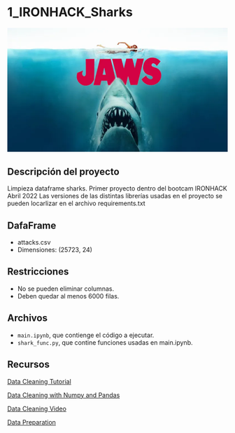 # 1_IRONHACK_Sharks

![sharks](images\tiburoncartel.webp)


## Descripción del proyecto

Limpieza dataframe sharks. Primer proyecto dentro del bootcam IRONHACK Abril 2022
Las versiones de las distintas librerías usadas en el proyecto se pueden locarlizar en el archivo requirements.txt

## DafaFrame 

- attacks.csv
- Dimensiones: (25723, 24)

## Restricciones

- No se pueden eliminar columnas.
- Deben quedar al menos 6000 filas.

## Archivos

- `main.ipynb`, que contienge el código a ejecutar.
- `shark_func.py`, que contine funciones usadas en main.ipynb.

## Recursos

[Data Cleaning Tutorial](https://www.tutorialspoint.com/python/python_data_cleansing.html)

[Data Cleaning with Numpy and Pandas](https://realpython.com/python-data-cleaning-numpy-pandas/#python-data-cleaning-recap-and-resources)

[Data Cleaning Video](https://www.youtube.com/watch?v=ZOX18HfLHGQ)

[Data Preparation](https://www.kdnuggets.com/2017/06/7-steps-mastering-data-preparation-python.html)